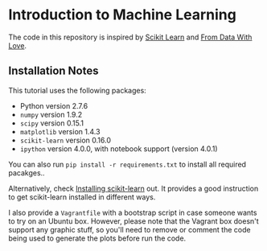 # Introduction to Machine Learning

The code in this repository is inspired by [Scikit
Learn](http://scikit-learn.org/) and [From Data With
Love](http://fromdatawithlove.thegovans.us/2013/05/clustering-using-scikit-learn.html).

## Installation Notes

This tutorial uses the following packages:

- Python version 2.7.6
- `numpy` version 1.9.2
- `scipy` version 0.15.1
- `matplotlib` version 1.4.3
- `scikit-learn` version 0.16.0
- `ipython` version 4.0.0, with notebook support (version 4.0.1)

You can also run `pip install -r requirements.txt` to install all required pacakges..

Alternatively, check [Installing
scikit-learn](http://scikit-learn.org/dev/install.html) out. It provides a good
instruction to get scikit-learn installed in different ways.

I also provide a `Vagrantfile` with a bootstrap script in case someone wants to
try on an Ubuntu box. However, please note that the Vagrant box doesn't support
any graphic stuff, so you'll need to remove or comment the code being used to
generate the plots before run the code.
